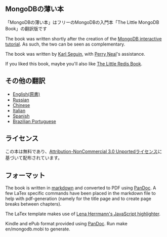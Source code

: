 ## MongoDBの薄い本 ##
「MongoDBの薄い本」はフリーのMongoDBの入門本「The Little MongoDB Book」の翻訳版です

The book was written shortly after the creation of the [MongoDB interactive tutorial](http://mongly.com). As such, the two can be seen as complementary.

The book was written by [Karl Seguin](http://openmymind.net), with [Perry Neal](http://twitter.com/perryneal)'s assistance.

If you liked this book, maybe you'll also like [The Little Redis Book](http://openmymind.net/2012/1/23/The-Little-Redis-Book/).

## その他の翻訳 ##

* [English(原書)](https://github.com/karlseguin/the-little-mongodb-book)
* [Russian](https://github.com/jsmarkus/the-little-mongodb-book/tree/master/ru)
* [Chinese](https://github.com/justinyhuang/the-little-mongodb-book-cn)
* [Italian](https://github.com/nicolaiarocci/the-little-mongodb-book/tree/master/it)
* [Spanish](https://github.com/uokesita/the-little-mongodb-book/tree/master/es)
* [Brazilian Portuguese](https://github.com/rafaelgou/the-little-mongodb-book/tree/master/pt_BR)

## ライセンス ##
この本は無料であり、[Attribution-NonCommercial 3.0 Unportedライセンス](<http://creativecommons.org/licenses/by-nc/3.0/legalcode>)に基づいて配布されています。

## フォーマット ##
The book is written in [markdown](http://daringfireball.net/projects/markdown/) and converted to PDF using [PanDoc](http://johnmacfarlane.net/pandoc/). A few LaTex specific commands have been placed in the markdown file to help with pdf-generation (namely for the title page and to create page breaks between chapters).

The LaTex template makes use of [Lena Herrmann's JavaScript highlighter](http://lenaherrmann.net/2010/05/20/javascript-syntax-highlighting-in-the-latex-listings-package).

Kindle and ePub format provided using [PanDoc](http://johnmacfarlane.net/pandoc/). Run make en/mongodb.mobi to generate.
